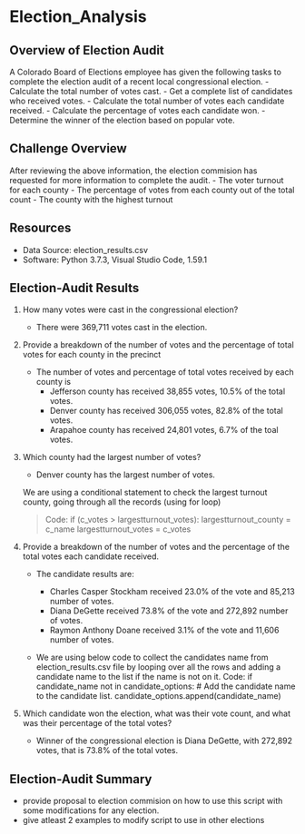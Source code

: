 # Election_Analysis

## Overview of Election Audit
A Colorado Board of Elections employee has given the following tasks to complete the election audit of a recent local congressional election.
    - Calculate the total number of votes cast.
    - Get a complete list of candidates who received votes.
    - Calculate the total number of votes each candidate received.
    - Calculate the percentage of votes each candidate won.
    - Determine the winner of the election based on popular vote.

## Challenge Overview
After reviewing the above information, the election commision has requested for more information to complete the audit.
    - The voter turnout for each county
    - The percentage of votes from each county out of the total count
    - The county with the highest turnout

## Resources
- Data Source: election_results.csv
- Software: Python 3.7.3, Visual Studio Code, 1.59.1

## Election-Audit Results

1. How many votes were cast in the congressional election?
    - There were 369,711 votes cast in the election.
    
2. Provide a breakdown of the number of votes and the percentage of total votes for each county in the precinct
    - The number of votes and percentage of total votes received by each county is
        * Jefferson county has received 38,855 votes, 10.5% of the total votes.
        * Denver county has received 306,055 votes, 82.8% of the total votes.
        * Arapahoe county has received 24,801 votes, 6.7% of the toal votes.

3. Which county had the largest number of votes?
    -  Denver county has the largest number of votes.
    
    We are using a conditional statement to check the largest turnout county, going through all the records (using for loop)
    > Code:
    >    if (c_votes > largestturnout_votes):
    >       largestturnout_county = c_name
    >        largestturnout_votes = c_votes
    

4. Provide a breakdown of the number of votes and the percentage of the total votes each candidate received.

    - The candidate results are:
        * Charles Casper Stockham received 23.0% of the vote and 85,213 number of votes.
        * Diana DeGette received 73.8% of the vote and 272,892 number of votes.
        * Raymon Anthony Doane received 3.1% of the vote and 11,606 number of votes.
        
    - We are using below code to collect the candidates name from election_results.csv file by looping over all the rows and adding a candidate name to the list if the name is not on it.
        Code:
            if candidate_name not in candidate_options:
                # Add the candidate name to the candidate list.
                candidate_options.append(candidate_name)        
        
5. Which candidate won the election, what was their vote count, and what was their percentage of the total votes?
    - Winner of the congressional election is Diana DeGette, with 272,892 votes, that is 73.8% of the total votes.

## Election-Audit Summary
- provide proposal to election commision on how to use this script with some modifications for any election.
- give atleast 2 examples to modify script to use in other elections
